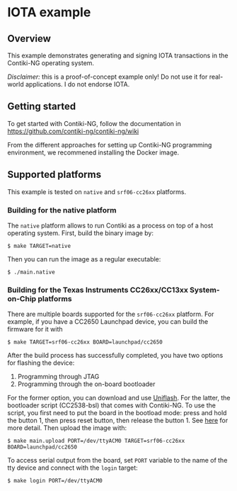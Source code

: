 # IOTA example

## Overview

This example demonstrates generating and signing IOTA transactions in the Contiki-NG operating system.

*Disclaimer:* this is a proof-of-concept example only! Do not use it for real-world applications. I do not endorse IOTA.


## Getting started

To get started with Contiki-NG, follow the documentation in https://github.com/contiki-ng/contiki-ng/wiki

From the different approaches for setting up Contiki-NG programming environment, we recommened installing the Docker image.


## Supported platforms

This example is tested on `native` and `srf06-cc26xx` platforms.

### Building for the native platform

The `native` platform allows to run Contiki as a process on top of a host operating system. First, build the binary image by:

    $ make TARGET=native

Then you can run the image as a regular executable:

    $ ./main.native


### Building for the Texas Instruments CC26xx/CC13xx System-on-Chip platforms

There are multiple boards supported for the `srf06-cc26xx` platform. For example, if you have a CC2650 Launchpad device, you can build the firmware for it with 

    $ make TARGET=srf06-cc26xx BOARD=launchpad/cc2650

After the build process has successfully completed, you have two options for flashing the device:

1. Programming through JTAG
2. Programming through the on-board bootloader

For the former option, you can download and use [Uniflash](http://www.ti.com/tool/UNIFLASH). For the latter, the bootloader script (CC2538-bsl) that comes with Contiki-NG. To use the script, you first need to put the board in the bootload mode: press and hold the button 1, then press reset button, then release the button 1. See [here](http://pablocorbalan.com/getting-started-with-ti-cc2650-launchpad) for more detail. Then upload the image with:

    $ make main.upload PORT=/dev/ttyACM0 TARGET=srf06-cc26xx BOARD=launchpad/cc2650

To access serial output from the board, set `PORT` variable to the name of the tty device and connect with the `login` target:

    $ make login PORT=/dev/ttyACM0

